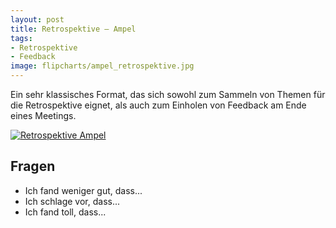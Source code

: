 ```yaml
---
layout: post
title: Retrospektive – Ampel
tags:
- Retrospektive
- Feedback
image: flipcharts/ampel_retrospektive.jpg
---
```


Ein sehr klassisches Format, das sich sowohl zum Sammeln von Themen für die
Retrospektive eignet, als auch zum Einholen von Feedback am Ende eines Meetings.

[![Retrospektive Ampel]({{site.baseurl}}/assets/img/posts/flipcharts/ampel_retrospektive.jpg)]({{site.baseurl}}/assets/img/posts/flipcharts/ampel_retrospektive.jpg)

## Fragen

* Ich fand weniger gut, dass...
* Ich schlage vor, dass...
* Ich fand toll, dass...
